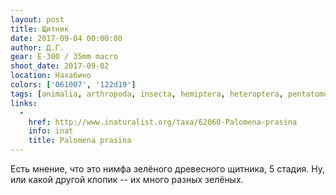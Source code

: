 ```yaml
---
layout: post
title: Щитник
date: 2017-09-04 00:00:00
author: Д.Г.
gear: E-300 / 35mm macro
shoot_date: 2017-09-02
location: Нахабино
colors: ['061007', '122d19']
tags: [animalia, arthropoda, insecta, hemiptera, heteroptera, pentatomomorpha, pentatomoidea, pentatomidae, palomena, palomena prasina]
links:
  -
    href: http://www.inaturalist.org/taxa/62060-Palomena-prasina
    info: inat
    title: Palomena prasina
---
```

Есть мнение, что это нимфа зелёного древесного щитника, 5 стадия. Ну, или какой другой клопик -- их много разных зелёных.
